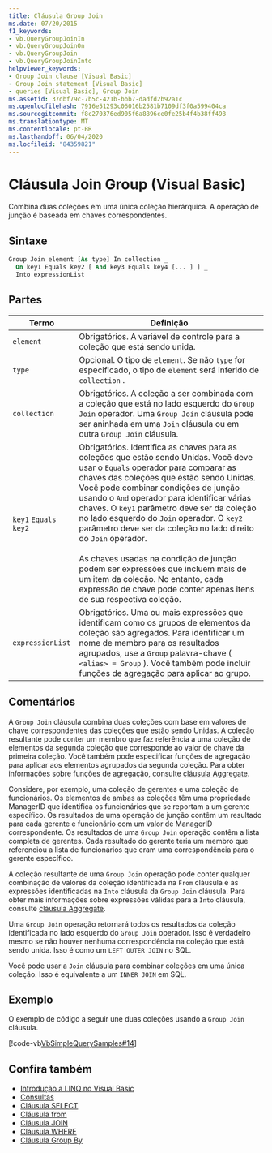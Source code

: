 ```yaml
---
title: Cláusula Group Join
ms.date: 07/20/2015
f1_keywords:
- vb.QueryGroupJoinIn
- vb.QueryGroupJoinOn
- vb.QueryGroupJoin
- vb.QueryGroupJoinInto
helpviewer_keywords:
- Group Join clause [Visual Basic]
- Group Join statement [Visual Basic]
- queries [Visual Basic], Group Join
ms.assetid: 37dbf79c-7b5c-421b-bbb7-dadfd2b92a1c
ms.openlocfilehash: 7916e51293c06016b2581b7109df3f0a599404ca
ms.sourcegitcommit: f8c270376ed905f6a8896ce0fe25b4f4b38ff498
ms.translationtype: MT
ms.contentlocale: pt-BR
ms.lasthandoff: 06/04/2020
ms.locfileid: "84359821"
---
```

# <a name="group-join-clause-visual-basic"></a>Cláusula Join Group (Visual Basic)
Combina duas coleções em uma única coleção hierárquica. A operação de junção é baseada em chaves correspondentes.  
  
## <a name="syntax"></a>Sintaxe  
  
```vb  
Group Join element [As type] In collection _  
  On key1 Equals key2 [ And key3 Equals key4 [... ] ] _  
  Into expressionList  
```  
  
## <a name="parts"></a>Partes  
  
|Termo|Definição|  
|---|---|  
|`element`|Obrigatórios. A variável de controle para a coleção que está sendo unida.|  
|`type`|Opcional. O tipo de `element`. Se não `type` for especificado, o tipo de `element` será inferido de `collection` .|  
|`collection`|Obrigatórios. A coleção a ser combinada com a coleção que está no lado esquerdo do `Group Join` operador. Uma `Group Join` cláusula pode ser aninhada em uma `Join` cláusula ou em outra `Group Join` cláusula.|  
|`key1` `Equals` `key2`|Obrigatórios. Identifica as chaves para as coleções que estão sendo Unidas. Você deve usar o `Equals` operador para comparar as chaves das coleções que estão sendo Unidas. Você pode combinar condições de junção usando o `And` operador para identificar várias chaves. O `key1` parâmetro deve ser da coleção no lado esquerdo do `Join` operador. O `key2` parâmetro deve ser da coleção no lado direito do `Join` operador.<br /><br /> As chaves usadas na condição de junção podem ser expressões que incluem mais de um item da coleção. No entanto, cada expressão de chave pode conter apenas itens de sua respectiva coleção.|  
|`expressionList`|Obrigatórios. Uma ou mais expressões que identificam como os grupos de elementos da coleção são agregados. Para identificar um nome de membro para os resultados agrupados, use a `Group` palavra-chave ( `<alias> = Group` ). Você também pode incluir funções de agregação para aplicar ao grupo.|  
  
## <a name="remarks"></a>Comentários  
 A `Group Join` cláusula combina duas coleções com base em valores de chave correspondentes das coleções que estão sendo Unidas. A coleção resultante pode conter um membro que faz referência a uma coleção de elementos da segunda coleção que corresponde ao valor de chave da primeira coleção. Você também pode especificar funções de agregação para aplicar aos elementos agrupados da segunda coleção. Para obter informações sobre funções de agregação, consulte [cláusula Aggregate](aggregate-clause.md).  
  
 Considere, por exemplo, uma coleção de gerentes e uma coleção de funcionários. Os elementos de ambas as coleções têm uma propriedade ManagerID que identifica os funcionários que se reportam a um gerente específico. Os resultados de uma operação de junção contêm um resultado para cada gerente e funcionário com um valor de ManagerID correspondente. Os resultados de uma `Group Join` operação contêm a lista completa de gerentes. Cada resultado do gerente teria um membro que referenciou a lista de funcionários que eram uma correspondência para o gerente específico.  
  
 A coleção resultante de uma `Group Join` operação pode conter qualquer combinação de valores da coleção identificada na `From` cláusula e as expressões identificadas na `Into` cláusula da `Group Join` cláusula. Para obter mais informações sobre expressões válidas para a `Into` cláusula, consulte [cláusula Aggregate](aggregate-clause.md).  
  
 Uma `Group Join` operação retornará todos os resultados da coleção identificada no lado esquerdo do `Group Join` operador. Isso é verdadeiro mesmo se não houver nenhuma correspondência na coleção que está sendo unida. Isso é como um `LEFT OUTER JOIN` no SQL.  
  
 Você pode usar a `Join` cláusula para combinar coleções em uma única coleção. Isso é equivalente a um `INNER JOIN` em SQL.  
  
## <a name="example"></a>Exemplo  
 O exemplo de código a seguir une duas coleções usando a `Group Join` cláusula.  
  
 [!code-vb[VbSimpleQuerySamples#14](~/samples/snippets/visualbasic/VS_Snippets_VBCSharp/VbSimpleQuerySamples/VB/QuerySamples1.vb#14)]  
  
## <a name="see-also"></a>Confira também

- [Introdução a LINQ no Visual Basic](../../programming-guide/language-features/linq/introduction-to-linq.md)
- [Consultas](index.md)
- [Cláusula SELECT](select-clause.md)
- [Cláusula from](from-clause.md)
- [Cláusula JOIN](join-clause.md)
- [Cláusula WHERE](where-clause.md)
- [Cláusula Group By](group-by-clause.md)
